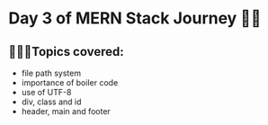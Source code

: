 # Day 3 of MERN Stack Journey 🍃✅
## 👨🏻‍💻Topics covered: 
* file path system
* importance of boiler code
* use of UTF-8
* div, class and id 
* header, main and footer
